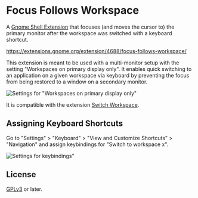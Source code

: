 # Focus Follows Workspace

A [Gnome Shell Extension][1] that focuses (and moves the cursor to) the primary monitor after the
workspace was switched with a keyboard shortcut.

https://extensions.gnome.org/extension/4688/focus-follows-workspace/

This extension is meant to be used with a multi-monitor setup with the setting "Workspaces on
primary display only". It enables quick switching to an application on a given workspace via
keyboard by preventing the focus from being restored to a window on a secondary monitor.

![Settings for "Workspaces on primary display only"](/doc/img/settings-primary-only.png)

It is compatible with the extension [Switch Workspace][2].

## Assigning Keyboard Shortcuts

Go to "Settings" > "Keyboard" > "View and Customize Shortcuts" > "Navigation" and assign keybindings for "Switch to workspace x".

![Settings for keybindings"](/doc/img/settings-keybindings.png)

## License

[GPLv3](https://www.gnu.org/licenses/gpl-3.0.html) or later.


[1]: https://wiki.gnome.org/Projects/GnomeShell/Extensions
[2]: https://extensions.gnome.org/extension/1231/switch-workspace/
